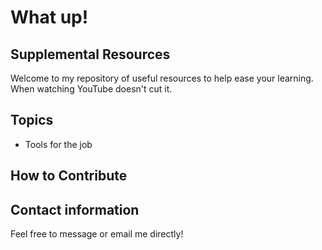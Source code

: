# What up!

## Supplemental Resources
Welcome to my repository of useful resources to help ease your learning. When watching YouTube doesn't cut it.

## Topics
* Tools for the job

## How to Contribute


## Contact information
Feel free to message or email me directly!

